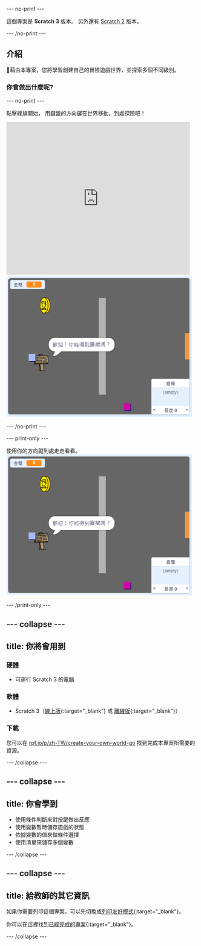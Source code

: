 --- no-print ---

這個專案是 **Scratch 3** 版本。 另外還有 [Scratch 2](https://projects.raspberrypi.org/zh-TW/projects/create-your-own-world-scratch2) 版本。

--- /no-print ---

## 介紹

藉由本專案，您將學習創建自己的冒險遊戲世界，並探索多個不同級別。

### 你會做出什麼呢?

--- no-print ---

點擊綠旗開始， 用鍵盤的方向鍵在世界移動，到處探險吧！

<div class="scratch-preview">
  <iframe allowtransparency="true" width="485" height="402" src="https://scratch.mit.edu/projects/embed/396459737/?autostart=false" frameborder="0" scrolling="no"></iframe>
  <img src="images/showcase.png">
</div>

--- /no-print ---

--- print-only ---

使用你的方向鍵到處走走看看。 ![showcase.png](images/showcase.png)

--- /print-only ---

--- collapse ---
---
title: 你將會用到
---

### 硬體

- 可運行 Scratch 3 的電腦

### 軟體

- Scratch 3（[線上版](http://rpf.io/scratchon){:target="_blank"} 或 [離線版](http://rpf.io/scratchoff){:target="_blank"}）

### 下載

您可以在 [rpf.io/p/zh-TW/create-your-own-world-go](https://rpf.io/p/zh-TW/create-your-own-world-go) 找到完成本專案所需要的資源。

--- /collapse ---

--- collapse ---
---
title: 你會學到
---

- 使用條件判斷來對按鍵做出反應
- 使用變數暫時儲存遊戲的狀態
- 依據變數的值來做條件選擇
- 使用清單來儲存多個變數

--- /collapse ---

--- collapse ---
---
title: 給教師的其它資訊
---

如果你需要列印這個專案，可以先切換成[列印友好模式](https://projects.raspberrypi.org/zh-TW/projects/create-your-own-world/print){:target="_blank"}。

你可以在這裡找到[已經完成的專案](https://rpf.io/p/zh-TW/create-your-own-world-get){:target="_blank"}。

--- /collapse ---